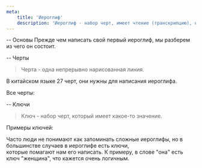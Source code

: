 ```yaml
---
meta:
    title: 'Иероглиф'
    description: 'Иероглиф - набор черт, имеет чтение (транскрипцию), которая называется пхиньинь'
---
```


-- Основы
Прежде чем написать свой первый иероглиф, мы разберем из чего он состоит.

-- Черты

> Черта - одна непрерывно нарисованная линия.

В китайском языке 27 черт, они нужны для написания иероглифа.

Все черты:

-- Ключи

> Ключ - набор черт, который имеет какое-то значение.

Примеры ключей:

Часто люди не понимают как запоминать сложные иероглифы, но в большинстве случаев в иероглифе есть ключи,  
которые помагают нам его написать. К примеру, в слове "она" есть ключ "женщина", что кажется очень логичным.


